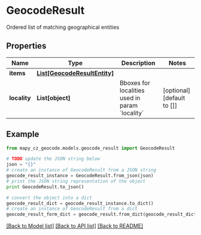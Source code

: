 # GeocodeResult

Ordered list of matching geographical entities

## Properties
Name | Type | Description | Notes
------------ | ------------- | ------------- | -------------
**items** | [**List[GeocodeResultEntity]**](GeocodeResultEntity.md) |  | 
**locality** | **List[object]** | Bboxes for localities used in param &#x60;locality&#x60; | [optional] [default to []]

## Example

```python
from mapy_cz_geocode.models.geocode_result import GeocodeResult

# TODO update the JSON string below
json = "{}"
# create an instance of GeocodeResult from a JSON string
geocode_result_instance = GeocodeResult.from_json(json)
# print the JSON string representation of the object
print GeocodeResult.to_json()

# convert the object into a dict
geocode_result_dict = geocode_result_instance.to_dict()
# create an instance of GeocodeResult from a dict
geocode_result_form_dict = geocode_result.from_dict(geocode_result_dict)
```
[[Back to Model list]](../README.md#documentation-for-models) [[Back to API list]](../README.md#documentation-for-api-endpoints) [[Back to README]](../README.md)



